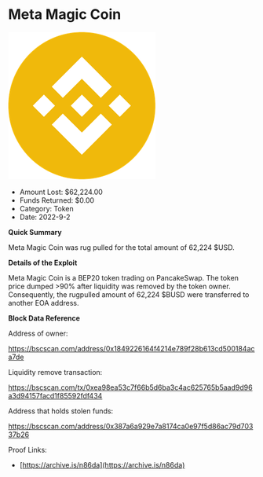 # Meta Magic Coin
![Meta Magic Coin](/rektimages/Meta-Magic-Coin.png)
- Amount Lost: $62,224.00
- Funds Returned: $0.00
- Category: Token
- Date: 2022-9-2

**Quick Summary**

Meta Magic Coin was rug pulled for the total amount of 62,224 $USD.

  


 **Details of the Exploit**

Meta Magic Coin is a BEP20 token trading on PancakeSwap. The token price dumped >90% after liquidity was removed by the token owner. Consequently, the rugpulled amount of 62,224 $BUSD were transferred to another EOA address.

  


 **Block Data Reference**

Address of owner:

https://bscscan.com/address/0x1849226164f4214e789f28b613cd500184aca7de

Liquidity remove transaction:

https://bscscan.com/tx/0xea98ea53c7f66b5d6ba3c4ac625765b5aad9d96a3d94157facd1f85592fdf434

Address that holds stolen funds:

https://bscscan.com/address/0x387a6a929e7a8174ca0e97f5d86ac79d70337b26

  



Proof Links:
- [https://archive.is/n86da](https://archive.is/n86da)


